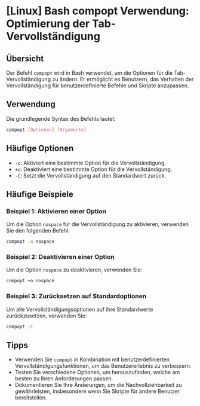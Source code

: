 # [Linux] Bash compopt Verwendung: Optimierung der Tab-Vervollständigung

## Übersicht
Der Befehl `compopt` wird in Bash verwendet, um die Optionen für die Tab-Vervollständigung zu ändern. Er ermöglicht es Benutzern, das Verhalten der Vervollständigung für benutzerdefinierte Befehle und Skripte anzupassen.

## Verwendung
Die grundlegende Syntax des Befehls lautet:

```bash
compopt [Optionen] [Argumente]
```

## Häufige Optionen
- `-o`: Aktiviert eine bestimmte Option für die Vervollständigung.
- `+o`: Deaktiviert eine bestimmte Option für die Vervollständigung.
- `-C`: Setzt die Vervollständigung auf den Standardwert zurück.

## Häufige Beispiele

### Beispiel 1: Aktivieren einer Option
Um die Option `nospace` für die Vervollständigung zu aktivieren, verwenden Sie den folgenden Befehl:

```bash
compopt -o nospace
```

### Beispiel 2: Deaktivieren einer Option
Um die Option `nospace` zu deaktivieren, verwenden Sie:

```bash
compopt +o nospace
```

### Beispiel 3: Zurücksetzen auf Standardoptionen
Um alle Vervollständigungsoptionen auf ihre Standardwerte zurückzusetzen, verwenden Sie:

```bash
compopt -C
```

## Tipps
- Verwenden Sie `compopt` in Kombination mit benutzerdefinierten Vervollständigungsfunktionen, um das Benutzererlebnis zu verbessern.
- Testen Sie verschiedene Optionen, um herauszufinden, welche am besten zu Ihren Anforderungen passen.
- Dokumentieren Sie Ihre Änderungen, um die Nachvollziehbarkeit zu gewährleisten, insbesondere wenn Sie Skripte für andere Benutzer bereitstellen.